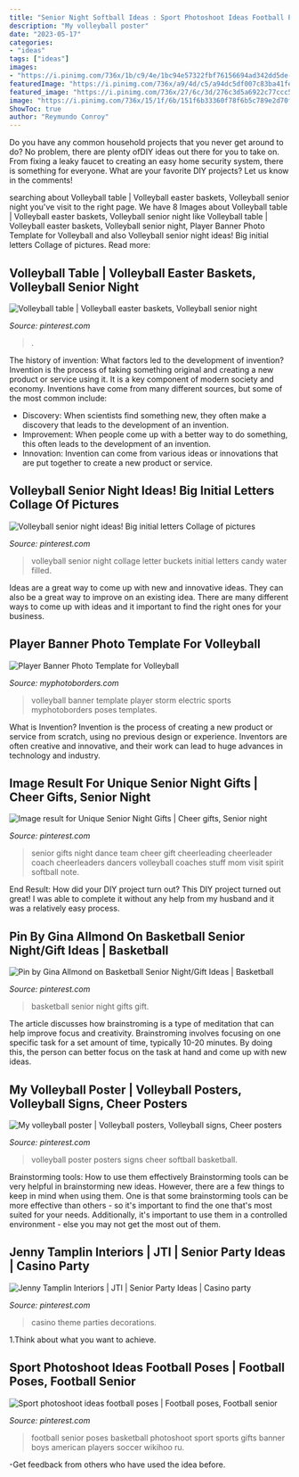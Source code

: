 ```yaml
---
title: "Senior Night Softball Ideas : Sport Photoshoot Ideas Football Poses"
description: "My volleyball poster"
date: "2023-05-17"
categories:
- "ideas"
tags: ["ideas"]
images:
- "https://i.pinimg.com/736x/1b/c9/4e/1bc94e57322fbf76156694ad342dd5de--basketball.jpg"
featuredImage: "https://i.pinimg.com/736x/a9/4d/c5/a94dc5df007c83ba41fe532624dcb6de--letter-collage-volleyball.jpg"
featured_image: "https://i.pinimg.com/736x/27/6c/3d/276c3d5a6922c77ccc58929a059b951f--casino-theme-parties-gambling-party-theme.jpg"
image: "https://i.pinimg.com/736x/15/1f/6b/151f6b33360f78f6b5c789e2d70f0e93.jpg"
ShowToc: true
author: "Reymundo Conroy"
---
```



Do you have any common household projects that you never get around to do? No problem, there are plenty ofDIY ideas out there for you to take on. From fixing a leaky faucet to creating an easy home security system, there is something for everyone. What are your favorite DIY projects? Let us know in the comments!

	

		
searching about Volleyball table | Volleyball easter baskets, Volleyball senior night you've visit to the right page. We have 8 Images about Volleyball table | Volleyball easter baskets, Volleyball senior night like Volleyball table | Volleyball easter baskets, Volleyball senior night, Player Banner Photo Template for Volleyball and also Volleyball senior night ideas! Big initial letters Collage of pictures. Read more:
		
    
## Volleyball Table | Volleyball Easter Baskets, Volleyball Senior Night

<img loading=lazy src="https://i.pinimg.com/originals/3d/e6/35/3de6359e49ac2d9a516b96eed189d80f.jpg" onerror="this.onerror=null;this.src='https://tse2.mm.bing.net/th?id=OIP.9sMJi1PrapTvEEUr2m5vSwHaJ4&amp;pid=15.1';" alt="Volleyball table | Volleyball easter baskets, Volleyball senior night">

_Source: pinterest.com_

>. 

	

The history of invention: What factors led to the development of invention?
Invention is the process of taking something original and creating a new product or service using it. It is a key component of modern society and economy. Inventions have come from many different sources, but some of the most common include: 
- Discovery: When scientists find something new, they often make a discovery that leads to the development of an invention. 
- Improvement: When people come up with a better way to do something, this often leads to the development of an invention. 
- Innovation: Invention can come from various ideas or innovations that are put together to create a new product or service.

    
## Volleyball Senior Night Ideas! Big Initial Letters Collage Of Pictures

<img loading=lazy src="https://i.pinimg.com/736x/a9/4d/c5/a94dc5df007c83ba41fe532624dcb6de--letter-collage-volleyball.jpg" onerror="this.onerror=null;this.src='https://tse3.mm.bing.net/th?id=OIP.wE6HfS508KNnJq7IrjF_9wHaJ4&amp;pid=15.1';" alt="Volleyball senior night ideas! Big initial letters Collage of pictures">

_Source: pinterest.com_

>volleyball senior night collage letter buckets initial letters candy water filled. 

	

Ideas are a great way to come up with new and innovative ideas. They can also be a great way to improve on an existing idea. There are many different ways to come up with ideas and it important to find the right ones for your business.

    
## Player Banner Photo Template For Volleyball

<img loading=lazy src="https://cdn11.bigcommerce.com/s-jdhnct1/images/stencil/original/products/162/524/electric_storm_volleyball_48x72_banner_1__01022.1439922333.jpg?c=2" onerror="this.onerror=null;this.src='https://tse4.mm.bing.net/th?id=OIP.i4X_pdKVtls7km_3tLvmuwHaLH&amp;pid=15.1';" alt="Player Banner Photo Template for Volleyball">

_Source: myphotoborders.com_

>volleyball banner template player storm electric sports myphotoborders poses templates. 

	

What is Invention?
Invention is the process of creating a new product or service from scratch, using no previous design or experience. Inventors are often creative and innovative, and their work can lead to huge advances in technology and industry.

    
## Image Result For Unique Senior Night Gifts | Cheer Gifts, Senior Night

<img loading=lazy src="https://i.pinimg.com/736x/b0/e6/3e/b0e63e78e663bab98fa34fe5629f769e.jpg" onerror="this.onerror=null;this.src='https://tse4.mm.bing.net/th?id=OIP.CRrm-RGpmFN9ISFCjgjD0wHaJ5&amp;pid=15.1';" alt="Image result for Unique Senior Night Gifts | Cheer gifts, Senior night">

_Source: pinterest.com_

>senior gifts night dance team cheer gift cheerleading cheerleader coach cheerleaders dancers volleyball coaches stuff mom visit spirit softball note. 

	

End Result: How did your DIY project turn out?
This DIY project turned out great! I was able to complete it without any help from my husband and it was a relatively easy process.

    
## Pin By Gina Allmond On Basketball Senior Night/Gift Ideas | Basketball

<img loading=lazy src="https://i.pinimg.com/736x/1b/c9/4e/1bc94e57322fbf76156694ad342dd5de--basketball.jpg" onerror="this.onerror=null;this.src='https://tse2.mm.bing.net/th?id=OIP.1YzyBE7tNw94rqaAa82n4AHaJ3&amp;pid=15.1';" alt="Pin by Gina Allmond on Basketball Senior Night/Gift Ideas | Basketball">

_Source: pinterest.com_

>basketball senior night gifts gift. 

	

The article discusses how brainstroming is a type of meditation that can help improve focus and creativity. Brainstroming involves focusing on one specific task for a set amount of time, typically 10-20 minutes. By doing this, the person can better focus on the task at hand and come up with new ideas.

    
## My Volleyball Poster | Volleyball Posters, Volleyball Signs, Cheer Posters

<img loading=lazy src="https://i.pinimg.com/736x/76/36/3e/76363ea6424f5b4a1b6d3aec13f6d030--volleyball-poster-ideas-sports-posters.jpg" onerror="this.onerror=null;this.src='https://tse2.mm.bing.net/th?id=OIP.KXwAf0zQu9yJOMzrAMZHMQHaNJ&amp;pid=15.1';" alt="My volleyball poster | Volleyball posters, Volleyball signs, Cheer posters">

_Source: pinterest.com_

>volleyball poster posters signs cheer softball basketball. 

	

Brainstorming tools: How to use them effectively
Brainstorming tools can be very helpful in brainstorming new ideas. However, there are a few things to keep in mind when using them. One is that some brainstorming tools can be more effective than others - so it's important to find the one that's most suited for your needs. Additionally, it's important to use them in a controlled environment - else you may not get the most out of them.

    
## Jenny Tamplin Interiors | JTI | Senior Party Ideas | Casino Party

<img loading=lazy src="https://i.pinimg.com/736x/27/6c/3d/276c3d5a6922c77ccc58929a059b951f--casino-theme-parties-gambling-party-theme.jpg" onerror="this.onerror=null;this.src='https://tse3.mm.bing.net/th?id=OIP.fA8H00KQ0lmBTWSwZ0O7jgHaMY&amp;pid=15.1';" alt="Jenny Tamplin Interiors | JTI | Senior Party Ideas | Casino party">

_Source: pinterest.com_

>casino theme parties decorations. 

	

1.Think about what you want to achieve.

    
## Sport Photoshoot Ideas Football Poses | Football Poses, Football Senior

<img loading=lazy src="https://i.pinimg.com/736x/15/1f/6b/151f6b33360f78f6b5c789e2d70f0e93.jpg" onerror="this.onerror=null;this.src='https://tse3.mm.bing.net/th?id=OIP.eevLqsTSJwf-aw9Pag3h2AAAAA&amp;pid=15.1';" alt="Sport photoshoot ideas football poses | Football poses, Football senior">

_Source: pinterest.com_

>football senior poses basketball photoshoot sport sports gifts banner boys american players soccer wikihoo ru. 

	

-Get feedback from others who have used the idea before.


